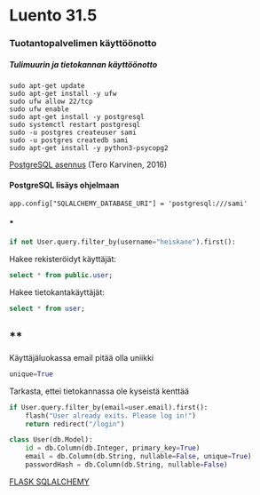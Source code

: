 # Luento 31.5

### Tuotantopalvelimen käyttöönotto

##### Tulimuurin ja tietokannan käyttöönotto
```
sudo apt-get update
sudo apt-get install -y ufw
sudo ufw allow 22/tcp
sudo ufw enable
sudo apt-get install -y postgresql
sudo systemctl restart postgresql
sudo -u postgres createuser sami
sudo -u postgres createdb sami
sudo apt-get install -y python3-psycopg2
```
[PostgreSQL asennus](https://terokarvinen.com/2016/install-postgresql-on-ubuntu-new-user-and-database-in-3-commands/index.html) (Tero Karvinen, 2016)
#### PostgreSQL lisäys ohjelmaan
```
app.config["SQLALCHEMY_DATABASE_URI"] = 'postgresql:///sami'
```
#### *
```python
if not User.query.filter_by(username="heiskane").first():
```
Hakee rekisteröidyt käyttäjät:
```sql
select * from public.user;
```
Hakee tietokantakäyttäjät:
```sql
select * from user;
```

## **
Käyttäjäluokassa email pitää olla uniikki
```python
unique=True
```
Tarkasta, ettei tietokannassa ole kyseistä kenttää
```python
if User.query.filter_by(email=user.email).first():
	flash("User already exits. Please log in!")
	return redirect("/login")
```
```python
class User(db.Model):
	id = db.Column(db.Integer, primary_key=True)
	email = db.Column(db.String, nullable=False, unique=True)
	passwordHash = db.Column(db.String, nullable=False)
```
[FLASK SQLALCHEMY](https://flask-sqlalchemy.palletsprojects.com/en/2.x/quickstart/)

